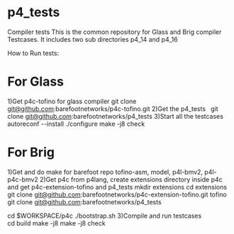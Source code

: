 # p4_tests
Compiler tests
This is the common repository for Glass and Brig compiler Testcases.
It includes two sub directories p4_14 and p4_16 

How to Run tests:

For Glass
==========
1)Get p4c-tofino for glass compiler
   git clone git@github.com:barefootnetworks/p4c-tofino.git
2)Get the p4_tests
   git clone git@github.com:barefootnetworks/p4_tests 
3)Start all the testcases
   autoreconf --install
   ./configure
   make -j8 check
   
For Brig
==========
1)Get and do make for barefoot repo tofino-asm, model, p4l-bmv2, p4l-p4c-bmv2
2)Get p4c from p4lang, create extensions directory inside p4c and get p4c-extension-tofino and p4_tests
   mkdir extensions
   cd extensions
   git clone git@github.com:barefootnetworks/p4c-extension-tofino.git tofino
   git clone git@github.com:barefootnetworks/p4_tests
   
   cd $WORKSPACE/p4c
   ./bootstrap.sh
 3)Compile and run testcases   
    cd build
    make -j8
    make -j8 check
